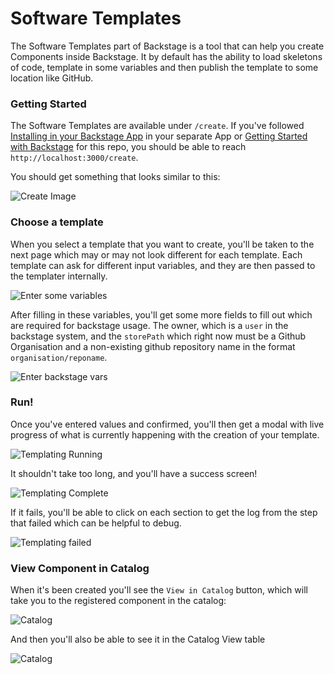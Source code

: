 # Software Templates

The Software Templates part of Backstage is a tool that can help you create
Components inside Backstage. It by default has the ability to load skeletons of
code, template in some variables and then publish the template to some location
like GitHub.

### Getting Started

The Software Templates are available under `/create`. If you've followed
[Installing in your Backstage App](./installation.md) in your separate App or
[Getting Started with Backstage](../../getting-started) for this repo, you
should be able to reach `http://localhost:3000/create`.

You should get something that looks similar to this:

![Create Image](./assets/create.png)

### Choose a template

When you select a template that you want to create, you'll be taken to the next
page which may or may not look different for each template. Each template can
ask for different input variables, and they are then passed to the templater
internally.

![Enter some variables](./assets/template-picked.png)

After filling in these variables, you'll get some more fields to fill out which
are required for backstage usage. The owner, which is a `user` in the backstage
system, and the `storePath` which right now must be a Github Organisation and a
non-existing github repository name in the format `organisation/reponame`.

![Enter backstage vars](./assets/template-picked-2.png)

### Run!

Once you've entered values and confirmed, you'll then get a modal with live
progress of what is currently happening with the creation of your template.

![Templating Running](./assets/running.png)

It shouldn't take too long, and you'll have a success screen!

![Templating Complete](./assets/complete.png)

If it fails, you'll be able to click on each section to get the log from the
step that failed which can be helpful to debug.

![Templating failed](./assets/failed.png)

### View Component in Catalog

When it's been created you'll see the `View in Catalog` button, which will take
you to the registered component in the catalog:

![Catalog](./assets/go-to-catalog.png)

And then you'll also be able to see it in the Catalog View table

![Catalog](./assets/added-to-the-catalog-list.png)
